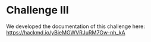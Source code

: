 # Challenge III

We developed the documentation of this challenge here: https://hackmd.io/yBieMGWVRJuRM7Gw-nh_kA